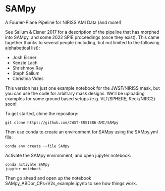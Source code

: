 # SAMpy
A Fourier-Plane Pipeline for NIRISS AMI Data (and more!)

See Sallum & Eisner 2017 for a description of the pipeline that has morphed into SAMpy, and some 2022 SPIE proceedings (once they exist). This came together thanks to several people (including, but not limited to the following alphabetical list):

- Josh Eisner
- Kenzie Lach
- Shrishmoy Ray
- Steph Sallum
- Christina Vides

This version has just one example notebook for the JWST/NIRISS mask, but you can use the code for arbitrary mask designs. We'll be uploading examples for some ground based setups (e.g. VLT/SPHERE, Keck/NIRC2) soon!

To get started, clone the repository:

```
git clone https://github.com/JWST-ERS1386-AMI/SAMpy
```

Then use conda to create an environment for SAMpy using the SAMpy.yml file:

```
conda env create --file SAMpy
```

Activate the SAMpy environment, and open jupyter notebook:

```
conda activate SAMpy
jupyter notebook
```

Then go ahead and open up the notebook SAMpy_ABDor_CPs+V2s_example.ipynb to see how things work. 


